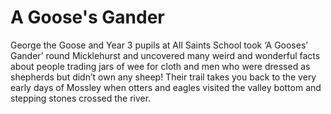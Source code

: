 ---
---

# A Goose's Gander

George the Goose and Year 3 pupils at All Saints School took ‘A Gooses’ Gander’ round Micklehurst and uncovered many weird and wonderful facts about people trading jars of wee for cloth and men who were dressed as shepherds but didn’t own any sheep! Their trail takes you back to the very early days of Mossley when otters and eagles visited the valley bottom and stepping stones crossed the river.

